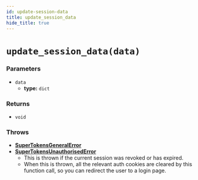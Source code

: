 ```yaml
---
id: update-session-data
title: update_session_data
hide_title: true
---
```


# `update_session_data(data)`

### Parameters
- `data`
    - **type:** `dict`

### Returns
- `void`

### Throws
- **[SuperTokensGeneralError](../error-handling/general-error)**
- **[SuperTokensUnauthorisedError](../error-handling/unauthorised)**
    - This is thrown if the current session was revoked or has expired.
    - When this is thrown, all the relevant auth cookies are cleared by this function call, so you can redirect the user to a login page.